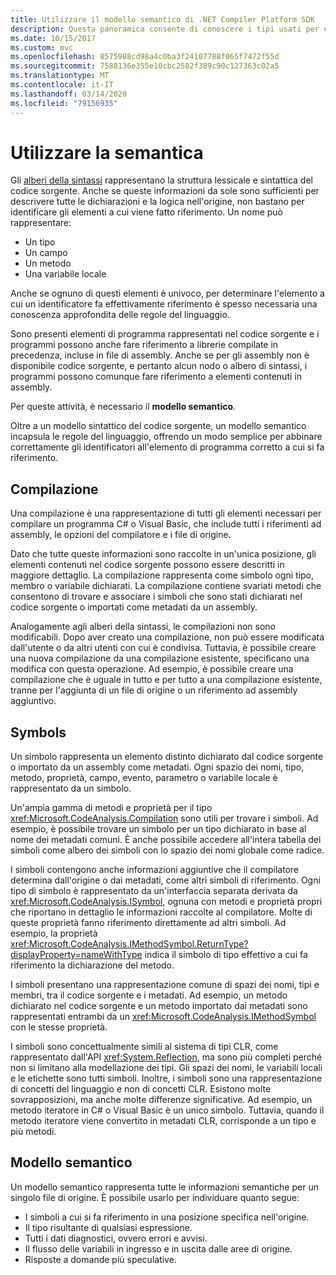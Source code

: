 ```yaml
---
title: Utilizzare il modello semantico di .NET Compiler Platform SDK
description: Questa panoramica consente di conoscere i tipi usati per comprendere e modificare il modello semantico del codice.
ms.date: 10/15/2017
ms.custom: mvc
ms.openlocfilehash: 8575988cd98a4c0ba3f24107788f065f7472f55d
ms.sourcegitcommit: 7588136e355e10cbc2582f389c90c127363c02a5
ms.translationtype: MT
ms.contentlocale: it-IT
ms.lasthandoff: 03/14/2020
ms.locfileid: "79156935"
---
```

# <a name="work-with-semantics"></a>Utilizzare la semantica

Gli [alberi della sintassi](work-with-syntax.md) rappresentano la struttura lessicale e sintattica del codice sorgente. Anche se queste informazioni da sole sono sufficienti per descrivere tutte le dichiarazioni e la logica nell'origine, non bastano per identificare gli elementi a cui viene fatto riferimento. Un nome può rappresentare:

- Un tipo
- Un campo
- Un metodo
- Una variabile locale

Anche se ognuno di questi elementi è univoco, per determinare l'elemento a cui un identificatore fa effettivamente riferimento è spesso necessaria una conoscenza approfondita delle regole del linguaggio.

Sono presenti elementi di programma rappresentati nel codice sorgente e i programmi possono anche fare riferimento a librerie compilate in precedenza, incluse in file di assembly. Anche se per gli assembly non è disponibile codice sorgente, e pertanto alcun nodo o albero di sintassi, i programmi possono comunque fare riferimento a elementi contenuti in assembly.

Per queste attività, è necessario il **modello semantico**.

Oltre a un modello sintattico del codice sorgente, un modello semantico incapsula le regole del linguaggio, offrendo un modo semplice per abbinare correttamente gli identificatori all'elemento di programma corretto a cui si fa riferimento.

## <a name="compilation"></a>Compilazione

Una compilazione è una rappresentazione di tutti gli elementi necessari per compilare un programma C# o Visual Basic, che include tutti i riferimenti ad assembly, le opzioni del compilatore e i file di origine.

Dato che tutte queste informazioni sono raccolte in un'unica posizione, gli elementi contenuti nel codice sorgente possono essere descritti in maggiore dettaglio. La compilazione rappresenta come simbolo ogni tipo, membro o variabile dichiarati. La compilazione contiene svariati metodi che consentono di trovare e associare i simboli che sono stati dichiarati nel codice sorgente o importati come metadati da un assembly.

Analogamente agli alberi della sintassi, le compilazioni non sono modificabili. Dopo aver creato una compilazione, non può essere modificata dall'utente o da altri utenti con cui è condivisa. Tuttavia, è possibile creare una nuova compilazione da una compilazione esistente, specificano una modifica con questa operazione. Ad esempio, è possibile creare una compilazione che è uguale in tutto e per tutto a una compilazione esistente, tranne per l'aggiunta di un file di origine o un riferimento ad assembly aggiuntivo.

## <a name="symbols"></a>Symbols

Un simbolo rappresenta un elemento distinto dichiarato dal codice sorgente o importato da un assembly come metadati. Ogni spazio dei nomi, tipo, metodo, proprietà, campo, evento, parametro o variabile locale è rappresentato da un simbolo.

Un'ampia gamma di metodi e proprietà per il tipo <xref:Microsoft.CodeAnalysis.Compilation> sono utili per trovare i simboli. Ad esempio, è possibile trovare un simbolo per un tipo dichiarato in base al nome dei metadati comuni. È anche possibile accedere all'intera tabella dei simboli come albero dei simboli con lo spazio dei nomi globale come radice.

I simboli contengono anche informazioni aggiuntive che il compilatore determina dall'origine o dai metadati, come altri simboli di riferimento. Ogni tipo di simbolo è rappresentato da un'interfaccia separata derivata da <xref:Microsoft.CodeAnalysis.ISymbol>, ognuna con metodi e proprietà propri che riportano in dettaglio le informazioni raccolte al compilatore. Molte di queste proprietà fanno riferimento direttamente ad altri simboli. Ad esempio, la proprietà <xref:Microsoft.CodeAnalysis.IMethodSymbol.ReturnType?displayProperty=nameWithType> indica il simbolo di tipo effettivo a cui fa riferimento la dichiarazione del metodo.

I simboli presentano una rappresentazione comune di spazi dei nomi, tipi e membri, tra il codice sorgente e i metadati. Ad esempio, un metodo dichiarato nel codice sorgente e un metodo importato dai metadati sono rappresentati entrambi da un <xref:Microsoft.CodeAnalysis.IMethodSymbol> con le stesse proprietà.

I simboli sono concettualmente simili al sistema di tipi CLR, come rappresentato dall'API <xref:System.Reflection>, ma sono più completi perché non si limitano alla modellazione dei tipi. Gli spazi dei nomi, le variabili locali e le etichette sono tutti simboli. Inoltre, i simboli sono una rappresentazione di concetti del linguaggio e non di concetti CLR. Esistono molte sovrapposizioni, ma anche molte differenze significative. Ad esempio, un metodo iteratore in C# o Visual Basic è un unico simbolo. Tuttavia, quando il metodo iteratore viene convertito in metadati CLR, corrisponde a un tipo e più metodi.

## <a name="semantic-model"></a>Modello semantico

Un modello semantico rappresenta tutte le informazioni semantiche per un singolo file di origine. È possibile usarlo per individuare quanto segue:

- I simboli a cui si fa riferimento in una posizione specifica nell'origine.
- Il tipo risultante di qualsiasi espressione.
- Tutti i dati diagnostici, ovvero errori e avvisi.
- Il flusso delle variabili in ingresso e in uscita dalle aree di origine.
- Risposte a domande più speculative.
